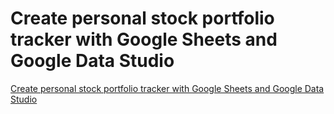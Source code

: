 # Create personal stock portfolio tracker with Google Sheets and Google Data Studio

[Create personal stock portfolio tracker with Google Sheets and Google Data Studio](https://www.allstacksdeveloper.com/2020/05/create-personal-stock-portfolio-management-tool-with-google-sheets-and-google-data-studio.html)
